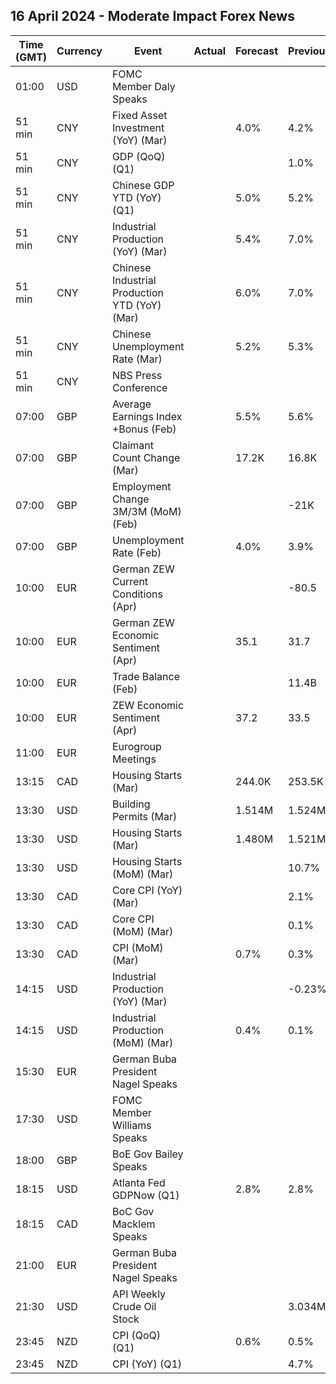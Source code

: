 ## 16 April 2024 - Moderate Impact Forex News

| Time (GMT) | Currency | Event | Actual | Forecast | Previous |
|------|----------|-------|--------|----------|----------|
| 01:00 | USD | FOMC Member Daly Speaks |  |  |  |
| 51 min | CNY | Fixed Asset Investment (YoY) (Mar) |  | 4.0% | 4.2% |
| 51 min | CNY | GDP (QoQ) (Q1) |  |  | 1.0% |
| 51 min | CNY | Chinese GDP YTD (YoY) (Q1) |  | 5.0% | 5.2% |
| 51 min | CNY | Industrial Production (YoY) (Mar) |  | 5.4% | 7.0% |
| 51 min | CNY | Chinese Industrial Production YTD (YoY) (Mar) |  | 6.0% | 7.0% |
| 51 min | CNY | Chinese Unemployment Rate (Mar) |  | 5.2% | 5.3% |
| 51 min | CNY | NBS Press Conference |  |  |  |
| 07:00 | GBP | Average Earnings Index +Bonus (Feb) |  | 5.5% | 5.6% |
| 07:00 | GBP | Claimant Count Change (Mar) |  | 17.2K | 16.8K |
| 07:00 | GBP | Employment Change 3M/3M (MoM) (Feb) |  |  | -21K |
| 07:00 | GBP | Unemployment Rate (Feb) |  | 4.0% | 3.9% |
| 10:00 | EUR | German ZEW Current Conditions (Apr) |  |  | -80.5 |
| 10:00 | EUR | German ZEW Economic Sentiment (Apr) |  | 35.1 | 31.7 |
| 10:00 | EUR | Trade Balance (Feb) |  |  | 11.4B |
| 10:00 | EUR | ZEW Economic Sentiment (Apr) |  | 37.2 | 33.5 |
| 11:00 | EUR | Eurogroup Meetings |  |  |  |
| 13:15 | CAD | Housing Starts (Mar) |  | 244.0K | 253.5K |
| 13:30 | USD | Building Permits (Mar) |  | 1.514M | 1.524M |
| 13:30 | USD | Housing Starts (Mar) |  | 1.480M | 1.521M |
| 13:30 | USD | Housing Starts (MoM) (Mar) |  |  | 10.7% |
| 13:30 | CAD | Core CPI (YoY) (Mar) |  |  | 2.1% |
| 13:30 | CAD | Core CPI (MoM) (Mar) |  |  | 0.1% |
| 13:30 | CAD | CPI (MoM) (Mar) |  | 0.7% | 0.3% |
| 14:15 | USD | Industrial Production (YoY) (Mar) |  |  | -0.23% |
| 14:15 | USD | Industrial Production (MoM) (Mar) |  | 0.4% | 0.1% |
| 15:30 | EUR | German Buba President Nagel Speaks |  |  |  |
| 17:30 | USD | FOMC Member Williams Speaks |  |  |  |
| 18:00 | GBP | BoE Gov Bailey Speaks |  |  |  |
| 18:15 | USD | Atlanta Fed GDPNow (Q1) |  | 2.8% | 2.8% |
| 18:15 | CAD | BoC Gov Macklem Speaks |  |  |  |
| 21:00 | EUR | German Buba President Nagel Speaks |  |  |  |
| 21:30 | USD | API Weekly Crude Oil Stock |  |  | 3.034M |
| 23:45 | NZD | CPI (QoQ) (Q1) |  | 0.6% | 0.5% |
| 23:45 | NZD | CPI (YoY) (Q1) |  |  | 4.7% |
